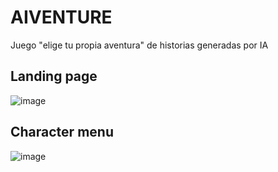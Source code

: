# AIVENTURE

Juego "elige tu propia aventura" de historias generadas por IA

## Landing page

![image](https://github.com/manuquiroga/AIventure/assets/90061145/aebece4a-483c-4dcc-a0b4-29ade974ffba)

## Character menu

![image](https://github.com/manuquiroga/AIventure/assets/90061145/3bba24bf-aca0-48d6-afc1-3ffbd89372da)



